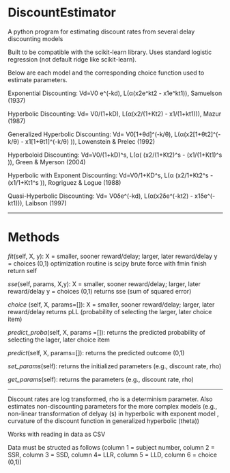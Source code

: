# DiscountEstimator
A python program for estimating discount rates from several delay discounting models

Built to be compatible with the scikit-learn library. Uses standard logistic regression (not default ridge like scikit-learn).

Below are each model and the corresponding choice function used to estimate parameters.

Exponential Discounting: Vd=V0 e^(-kd), L(α(x2e^kt2 - x1e^kt1)), Samuelson (1937)

Hyperbolic Discounting: Vd=  V0/(1+kD), L(α(x2/(1+Kt2) - x1/(1+kt1))), Mazur (1987)

Generalized Hyperbolic Discounting: Vd= V0[1+θd]^(-k/θ), L(α(x2[1+θt2]^(-k/θ) - x1[1+θt1]^(-k/θ) )), Lowenstein & Prelec (1992)

Hyperboloid Discounting: Vd=V0/(1+kD)^s, L(α( (x2/(1+Kt2)^s - (x1/(1+Kt1)^s )), Green & Myerson (2004)

Hyperbolic with Exponent Discounting: Vd=V0/1+KD^s, L(α (x2/1+Kt2^s -(x1/1+Kt1^s )), Rogriguez & Logue (1988)

Quasi-Hyperbolic Discounting: Vd= V0δe^(-kd), L(α(x2δe^(-kt2) - x1δe^(-kt1))), Laibson (1997)

-----------------------------------------------------------------------------------------------------------

# Methods

*fit*(self, X, y):
  X = smaller, sooner reward/delay; larger, later reward/delay
  y = choices (0,1)
  optimization routine is scipy brute force with fmin finish
  return self
 
*sse*(self, params, X,y):
X = smaller, sooner reward/delay; larger, later reward/delay
y = choices (0,1)
returns sse (sum of squared error)

*choice* (self, X, params=[]):
X = smaller, sooner reward/delay; larger, later reward/delay
returns pLL (probability of selecting the larger, later choice item)

*predict_proba*(self, X, params =[]):
returns the predicted probability of selecting the lager, later choice item

*predict*(self, X, params=[]):
returns the predicted outcome (0,1)

*set_params*(self):
returns the initialized parameters (e.g., discount rate, rho)

*get_params*(self):
returns the parameters (e.g., discount rate, rho)

----------------------------------------------------------------------------------------------------------------------------------------

Discount rates are log transformed, rho is a determinism parameter. Also estimates non-discounting parameters for the more complex models (e.g., non-linear transformation of delyay (s) in hyperbolic with exponent model , curvature of the discount function in generalized hyperbolic (theta))

Works with reading in data as CSV

Data must be structed as follows (column 1 = subject number, column 2 = SSR, column 3 = SSD, column 4= LLR, column 5 = LLD, column 6 = choice (0,1))
